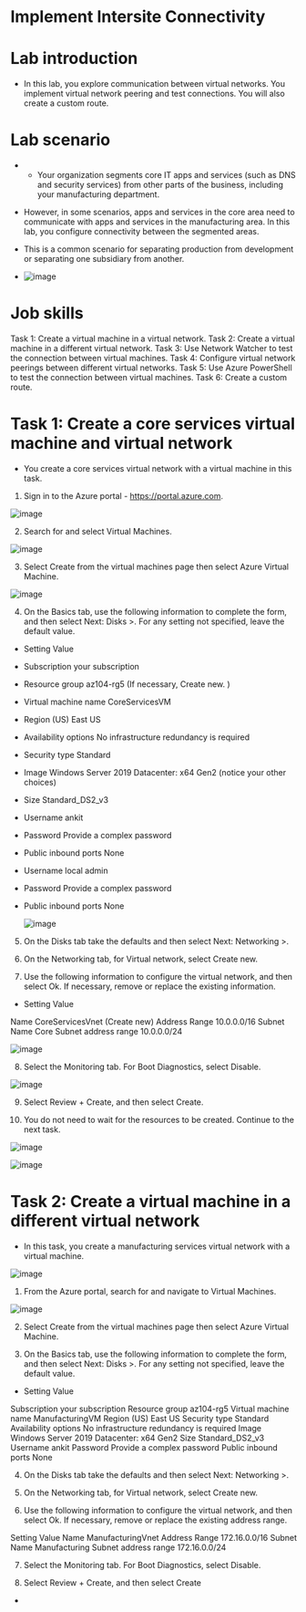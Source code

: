 # Implement Intersite Connectivity

# Lab introduction

- In this lab, you explore communication between virtual networks. You implement virtual network peering and test connections. You will also create a custom route.

# Lab scenario

- - Your organization segments core IT apps and services (such as DNS and security services) from other parts of the business, including your manufacturing department.
- However, in some scenarios, apps and services in the core area need to communicate with apps and services in the manufacturing area. In this lab, you configure connectivity between the segmented areas.
- This is a common scenario for separating production from development or separating one subsidiary from another.

- ![image](https://github.com/ankitnewjobs/Azure-Practices-Examples/assets/154872782/8cfceae0-b6cd-4aed-8b76-623f7ab8e3bb)

# Job skills

Task 1: Create a virtual machine in a virtual network.
Task 2: Create a virtual machine in a different virtual network.
Task 3: Use Network Watcher to test the connection between virtual machines.
Task 4: Configure virtual network peerings between different virtual networks.
Task 5: Use Azure PowerShell to test the connection between virtual machines.
Task 6: Create a custom route.

# Task 1: Create a core services virtual machine and virtual network

- You create a core services virtual network with a virtual machine in this task.

1. Sign in to the Azure portal - https://portal.azure.com.

![image](https://github.com/ankitnewjobs/Azure-Practices-Examples/assets/154872782/f7a74202-da4b-4415-881d-1f3707fa80ca)

2. Search for and select Virtual Machines.

![image](https://github.com/ankitnewjobs/Azure-Practices-Examples/assets/154872782/fed9801e-8d8e-498b-8d07-f9c409ecaca3)

3. Select Create from the virtual machines page then select Azure Virtual Machine.

![image](https://github.com/ankitnewjobs/Azure-Practices-Examples/assets/154872782/aa3b451a-7a8d-4794-a6ac-e0b671218b49)

4. On the Basics tab, use the following information to complete the form, and then select Next: Disks >. For any setting not specified, leave the default value.

- Setting	Value

- Subscription	your subscription
- Resource group	az104-rg5 (If necessary, Create new. )
- Virtual machine name	CoreServicesVM
- Region	(US) East US
- Availability options	No infrastructure redundancy is required
- Security type	Standard
- Image	Windows Server 2019 Datacenter: x64 Gen2 (notice your other choices)
- Size	Standard_DS2_v3
- Username	ankit
- Password	Provide a complex password
- Public inbound ports	None
- Username	local admin
- Password	Provide a complex password
- Public inbound ports	None

  ![image](https://github.com/ankitnewjobs/Azure-Practices-Examples/assets/154872782/6786a924-eaa1-4ee7-b826-5adc7e4af273)

5. On the Disks tab take the defaults and then select Next: Networking >.

6. On the Networking tab, for Virtual network, select Create new.

7. Use the following information to configure the virtual network, and then select Ok. If necessary, remove or replace the existing information.

- Setting	Value

Name	CoreServicesVnet (Create new)
Address Range	10.0.0.0/16
Subnet Name	Core
Subnet address range	10.0.0.0/24

![image](https://github.com/ankitnewjobs/Azure-Practices-Examples/assets/154872782/44fd3e1c-8aed-4388-b347-f57adf59469f)

8. Select the Monitoring tab. For Boot Diagnostics, select Disable.

![image](https://github.com/ankitnewjobs/Azure-Practices-Examples/assets/154872782/bd75fac8-ec76-499b-8fdb-b3b898a40410)

9. Select Review + Create, and then select Create.

10. You do not need to wait for the resources to be created. Continue to the next task.

![image](https://github.com/ankitnewjobs/Azure-Practices-Examples/assets/154872782/6b334aaa-6b03-4337-8fbf-d522a8feddb6)

![image](https://github.com/ankitnewjobs/Azure-Practices-Examples/assets/154872782/bcfe03dd-3ca6-40a4-a817-06874081363c)

# Task 2: Create a virtual machine in a different virtual network

- In this task, you create a manufacturing services virtual network with a virtual machine.

![image](https://github.com/ankitnewjobs/Azure-Practices-Examples/assets/154872782/45baab44-5fee-45e1-b19f-233fd3683486)

1. From the Azure portal, search for and navigate to Virtual Machines.

![image](https://github.com/ankitnewjobs/Azure-Practices-Examples/assets/154872782/849cd0a1-ec3f-4552-b2dd-ef8366e13b2d)

2. Select Create from the virtual machines page then select Azure Virtual Machine.

3. On the Basics tab, use the following information to complete the form, and then select Next: Disks >. For any setting not specified, leave the default value.

- Setting	Value

Subscription	your subscription
Resource group	az104-rg5
Virtual machine name	ManufacturingVM
Region	(US) East US
Security type	Standard
Availability options	No infrastructure redundancy is required
Image	Windows Server 2019 Datacenter: x64 Gen2
Size	Standard_DS2_v3
Username	ankit
Password	Provide a complex password
Public inbound ports	None

4. On the Disks tab take the defaults and then select Next: Networking >.

5. On the Networking tab, for Virtual network, select Create new.

6. Use the following information to configure the virtual network, and then select Ok. If necessary, remove or replace the existing address range.

Setting	Value
Name	ManufacturingVnet
Address Range	172.16.0.0/16
Subnet Name	Manufacturing
Subnet address range	172.16.0.0/24

7. Select the Monitoring tab. For Boot Diagnostics, select Disable.

8. Select Review + Create, and then select Create


- 
